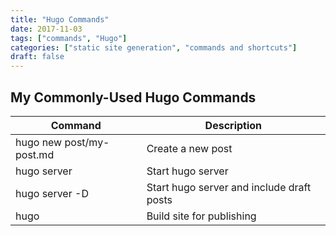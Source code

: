 ```yaml
---
title: "Hugo Commands"
date: 2017-11-03
tags: ["commands", "Hugo"]
categories: ["static site generation", "commands and shortcuts"]
draft: false
---
```


## My Commonly-Used Hugo Commands

Command | Description
---------|------------
hugo new post/my-post.md | Create a new post
hugo server | Start hugo server
hugo server -D | Start hugo server and include draft posts
hugo | Build site for publishing

